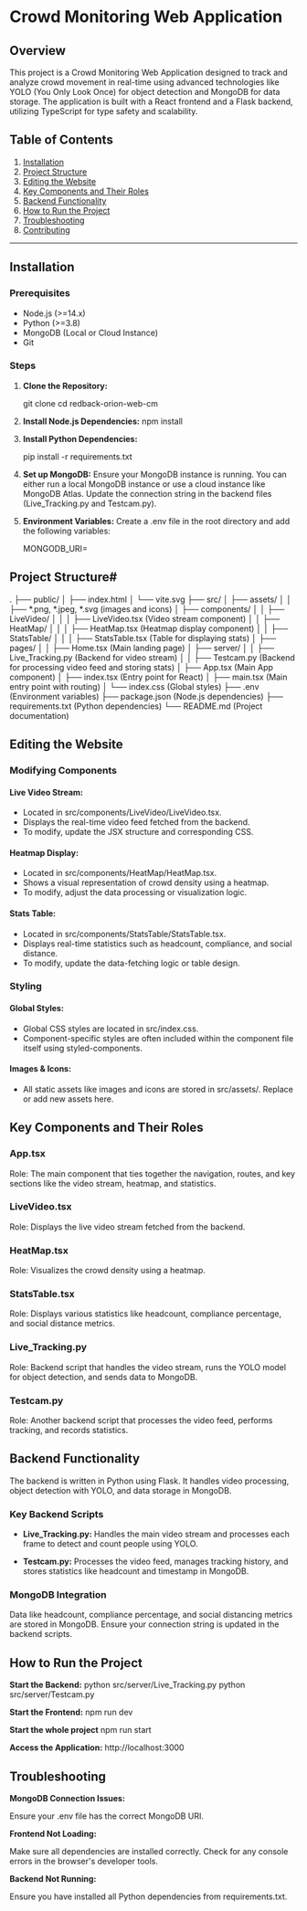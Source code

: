 # Crowd Monitoring Web Application

## Overview

This project is a Crowd Monitoring Web Application designed to track and analyze crowd movement in real-time using advanced technologies like YOLO (You Only Look Once) for object detection and MongoDB for data storage. The application is built with a React frontend and a Flask backend, utilizing TypeScript for type safety and scalability.

## Table of Contents

1. [Installation](#installation)
2. [Project Structure](#project-structure)
3. [Editing the Website](#editing-the-website)
4. [Key Components and Their Roles](#key-components-and-their-roles)
5. [Backend Functionality](#backend-functionality)
6. [How to Run the Project](#how-to-run-the-project)
7. [Troubleshooting](#troubleshooting)
8. [Contributing](#contributing)

---

## Installation

### Prerequisites

- Node.js (>=14.x)
- Python (>=3.8)
- MongoDB (Local or Cloud Instance)
- Git

### Steps

1. **Clone the Repository:**

   git clone <repository-url>
   cd redback-orion-web-cm

2. **Install Node.js Dependencies:**
    npm install

3. **Install Python Dependencies:**

    pip install -r requirements.txt

4. **Set up MongoDB:**
    Ensure your MongoDB instance is running. You can either run a local MongoDB instance or use a cloud instance like MongoDB Atlas. Update the connection string in the backend files (Live_Tracking.py and Testcam.py).

5. **Environment Variables:**
    Create a .env file in the root directory and add the following variables:

    MONGODB_URI=<your-mongodb-uri>

## Project Structure#

.
├── public/
│   ├── index.html
│   └── vite.svg
├── src/
│   ├── assets/
│   │   ├── *.png, *.jpeg, *.svg (images and icons)
│   ├── components/
│   │   ├── LiveVideo/
│   │   │   ├── LiveVideo.tsx (Video stream component)
│   │   ├── HeatMap/
│   │   │   ├── HeatMap.tsx (Heatmap display component)
│   │   ├── StatsTable/
│   │   │   ├── StatsTable.tsx (Table for displaying stats)
│   ├── pages/
│   │   ├── Home.tsx (Main landing page)
│   ├── server/
│   │   ├── Live_Tracking.py (Backend for video stream)
│   │   ├── Testcam.py (Backend for processing video feed and storing stats)
│   ├── App.tsx (Main App component)
│   ├── index.tsx (Entry point for React)
│   ├── main.tsx (Main entry point with routing)
│   └── index.css (Global styles)
├── .env (Environment variables)
├── package.json (Node.js dependencies)
├── requirements.txt (Python dependencies)
└── README.md (Project documentation)



## Editing the Website
### Modifying Components
#### Live Video Stream:

- Located in src/components/LiveVideo/LiveVideo.tsx.
- Displays the real-time video feed fetched from the backend.
- To modify, update the JSX structure and corresponding CSS.

#### Heatmap Display:

- Located in src/components/HeatMap/HeatMap.tsx.
- Shows a visual representation of crowd density using a heatmap.
- To modify, adjust the data processing or visualization logic.

#### Stats Table:

- Located in src/components/StatsTable/StatsTable.tsx.
- Displays real-time statistics such as headcount, compliance, and social distance.
- To modify, update the data-fetching logic or table design.

### Styling
#### Global Styles:

- Global CSS styles are located in src/index.css.
- Component-specific styles are often included within the component file itself using styled-components.

#### Images & Icons:

- All static assets like images and icons are stored in src/assets/. Replace or add new assets here.

## Key Components and Their Roles

### App.tsx
Role: The main component that ties together the navigation, routes, and key sections like the video stream, heatmap, and statistics.

### LiveVideo.tsx
Role: Displays the live video stream fetched from the backend.

### HeatMap.tsx
Role: Visualizes the crowd density using a heatmap.

### StatsTable.tsx
Role: Displays various statistics like headcount, compliance percentage, and social distance metrics.

### Live_Tracking.py
Role: Backend script that handles the video stream, runs the YOLO model for object detection, and sends data to MongoDB.

### Testcam.py
Role: Another backend script that processes the video feed, performs tracking, and records statistics.

## Backend Functionality
The backend is written in Python using Flask. It handles video processing, object detection with YOLO, and data storage in MongoDB.

### Key Backend Scripts
- **Live_Tracking.py:** Handles the main video stream and processes each frame to detect and count people using YOLO.

- **Testcam.py:** Processes the video feed, manages tracking history, and stores statistics like headcount and timestamp in MongoDB.

### MongoDB Integration
Data like headcount, compliance percentage, and social distancing metrics are stored in MongoDB. Ensure your connection string is updated in the backend scripts.

## How to Run the Project

**Start the Backend:**
python src/server/Live_Tracking.py
python src/server/Testcam.py

**Start the Frontend:**
npm run dev

**Start the whole project**
npm run start

**Access the Application:**
http://localhost:3000


## Troubleshooting

**MongoDB Connection Issues:**

Ensure your .env file has the correct MongoDB URI.

**Frontend Not Loading:**

Make sure all dependencies are installed correctly.
Check for any console errors in the browser's developer tools.

**Backend Not Running:**

Ensure you have installed all Python dependencies from requirements.txt.


